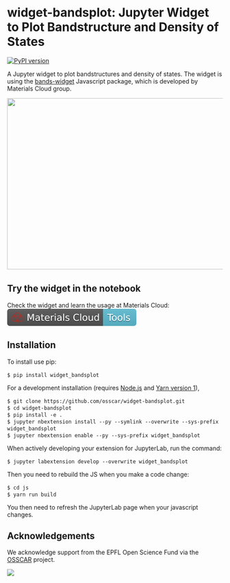 **widget-bandsplot**: Jupyter Widget to Plot Bandstructure and Density of States
===============================
[![PyPI version](https://badge.fury.io/py/widget-bandsplot.svg)](https://badge.fury.io/py/widget-bandsplot)

A Jupyter widget to plot bandstructures and density of states. The widget is using the 
[bands-widget](https://github.com/materialscloud-org/bands-widget) Javascript package, 
which is developed by Materials Cloud group.

<img src="./example/widget-bandsplot.gif" width="750" height="400">

## Try the widget in the notebook

Check the widget and learn the usage at Materials Cloud:
[![Materials Cloud Tool widget-bandsplot](https://raw.githubusercontent.com/materialscloud-org/mcloud-badge/main/badges/img/mcloud_badge_tools.svg)](https://osscar-widget-bandsplot.matcloud.xyz/)

Installation
------------

To install use pip:

    $ pip install widget_bandsplot

For a development installation (requires [Node.js](https://nodejs.org) and [Yarn version 1](https://classic.yarnpkg.com/)),

    $ git clone https://github.com/osscar/widget-bandsplot.git
    $ cd widget-bandsplot
    $ pip install -e .
    $ jupyter nbextension install --py --symlink --overwrite --sys-prefix widget_bandsplot
    $ jupyter nbextension enable --py --sys-prefix widget_bandsplot

When actively developing your extension for JupyterLab, run the command:

    $ jupyter labextension develop --overwrite widget_bandsplot

Then you need to rebuild the JS when you make a code change:

    $ cd js
    $ yarn run build

You then need to refresh the JupyterLab page when your javascript changes.

## Acknowledgements

We acknowledge support from the EPFL Open Science Fund via the [OSSCAR](http://www.osscar.org) project.

<img src='http://www.osscar.org/wp-content/uploads/2019/03/OSSCAR-logo.png' width='230'>
